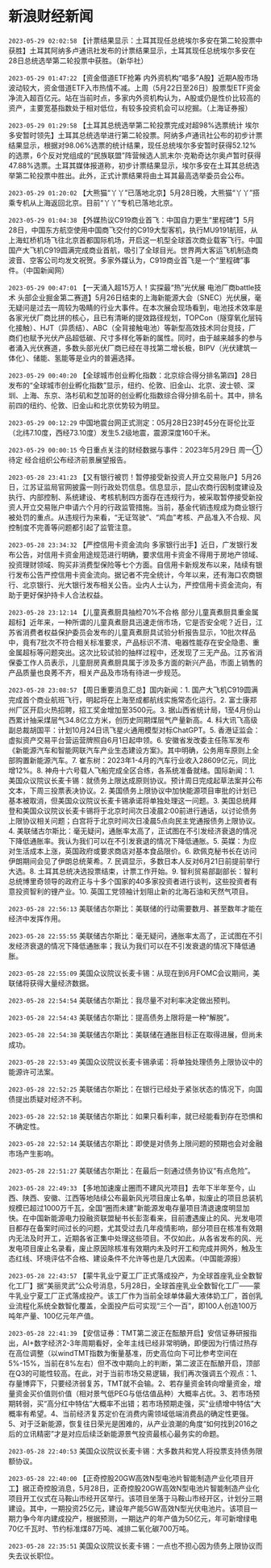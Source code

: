 # 新浪财经新闻
`2023-05-29 02:02:58` 【计票结果显示：土耳其现任总统埃尔多安在第二轮投票中获胜】土耳其阿纳多卢通讯社发布的计票结果显示，土耳其现任总统埃尔多安在28日总统选举第二轮投票中获胜。（新华社）

`2023-05-29 01:47:22` 【资金借道ETF抢筹 内外资机构“唱多”A股】近期A股市场波动较大，资金借道ETF入市热情不减。上周（5月22日至26日）股票型ETF资金净流入超百亿元。站在当前时点，多家内外资机构认为，A股或仍是性价比较高的资产，主要宽基指数处于相对低位，有较多投资机会可以挖掘。（上海证券报）

`2023-05-29 01:29:58` 【土耳其总统选举第二轮投票完成对超98%选票统计 埃尔多安暂时领先】土耳其总统选举进行第二轮投票。阿纳多卢通讯社公布的初步计票结果显示，根据对98.06%选票的统计结果，现任总统埃尔多安暂时获得52.12%的选票，6个反对党组成的“民族联盟”阵营候选人凯末尔·克勒奇达尔奥卢暂时获得47.88%选票。土耳其媒体报道称，初步计票结果显示，埃尔多安在土耳其总统选举第二轮投票中胜出。此外，正式计票结果将由土耳其最高选举委员会公布。

`2023-05-29 01:20:02` 【大熊猫“丫丫”已落地北京】5月28日晚，大熊猫“丫丫”搭乘专机从上海返回北京。目前“丫丫”专机已落地北京。

`2023-05-29 01:04:38` 【外媒热议C919商业首飞：中国自力更生“里程碑”】5月28日，中国东方航空使用中国商飞交付的C919大型客机，执行MU9191航班，从上海虹桥机场飞往北京首都国际机场，开启这一机型全球首次商业载客飞行。中国国产大飞机C919圆满完成商业首航，吸引了全球目光。世界两大客运飞机制造商波音、空客公司均发文祝贺。多家外媒认为，C919商业首飞是一个“里程碑”事件。（中国新闻网）

`2023-05-29 00:47:01` 【一天涌入超15万人！实探最“热”光伏展 电池厂商battle技术 头部企业掘金第二赛道】5月26日结束的上海新能源大会（SNEC）光伏展，毫无疑问是过去一周较为吸睛的行业大事件。在本次展会现场看到，电池技术效率是各家光伏厂商比拼的核心，且已有清晰的提效路径规划，TOPCon（隧穿氧化层钝化接触）、HJT（异质结）、ABC（全背接触电池）等新型高效技术同台竞技，厂商们也赋予光伏产品超低碳、尺寸多样化等新的属性。同时，由于越来越多的参与者涌入光伏赛道，多数头部光伏厂商已经在寻找第二增长极，BIPV（光伏建筑一体化）、储能、氢能等是业内的普遍选择。

`2023-05-29 00:40:20` 【全球城市创业孵化指数：北京综合得分排名第四】28日发布的“全球城市创业孵化指数”显示，纽约、伦敦、旧金山、北京、波士顿、深圳、上海、东京、洛杉矶和芝加哥的创业孵化指数综合得分排名前十。其中，排名前四的纽约、伦敦、旧金山和北京优势较为明显。

`2023-05-29 00:12:29` 中国地震台网正式测定：05月28日23时45分在哥伦比亚（北纬7.10度，西经73.10度）发生5.2级地震，震源深度160千米。

`2023-05-29 00:00:15` 今日重点关注的财经数据与事件：2023年5月29日 周一① 待定 经合组织公布经济前景展望报告。

`2023-05-28 23:41:23` 【又有银行被罚！暂停接受新投资人开立交易账户】5月26日，江苏证监局官网披露一则行政处罚信息。信息显示，昆山农商行因制度建设及执行、内部控制、系统建设、考核机制四方面存在违规行为，被采取暂停接受新投资人开立交易账户申请六个月的行政监管措施。当前，基金代销违规成为商业银行被处罚的重点。从违规行为来看，“无证驾驶”、“鸡血”考核、产品准入不合规、风控制度不完善等问题都引起了监管注意。

`2023-05-28 23:34:32` 【严控信用卡资金流向 多家银行出手】近日，广发银行发布公告，对信用卡资金用途规范进行明确，要求信用卡资金不得用于房地产领域、投资理财领域、购买非消费型保险等七个方面。自信用卡新规发布以来，陆续有银行发布公告严控信用卡资金流向。据记者不完全统计，今年以来，还有海口农商银行、北京银行、光大银行发布相关公告。业内人士认为，严控信用卡资金流向，有助于更好保护持卡人合法权益。

`2023-05-28 23:12:14` 【儿童真煮厨具抽检70%不合格 部分儿童真煮厨具重金属超标】近年来，一种所谓的儿童真煮厨具迅速走俏市场，它是否安全呢？近日，江苏省消费者权益保护委员会发布的儿童真煮厨具试验分析报告显示，10批次样品中，竟有7批次不符合相关标准要求，产品标识不清、电器性能存在安全隐患、重金属超标等问题突出。这次比较试验的抽样过程中，还发现了三无产品。江苏省消保委工作人员表示，儿童厨房真煮厨具属于涉及多方面的新兴产品，市面上销售的产品质量也良莠不齐，相关产品及市场有待进一步规范。

`2023-05-28 23:08:57` 【周日重要消息汇总】国内新闻：1. 国产大飞机C919圆满完成首个商业航班飞行，明起将在上海至成都航线实施常态化运行。2. 富士康郑州厂区开启火热招聘，招工奖金增加至3500元。3. 据山西省统计局，1至4月份山西累计抽采煤层气34.8亿立方米，创历史同期煤层气产量新高。4. 科大讯飞高级副总裁胡国平：计划10月24日讯飞星火通用模型对标ChatGPT。5. 香港证监会：虚拟资产交易平台营运营牌照自6月1日起申领。6. 安徽省发改委主任陈军发布《新能源汽车和智能网联汽车产业生态建设方案》。其中明确，公务用车原则上全部购置新能源汽车。7. 崔东树：2023年1-4月的汽车行业收入28609亿元，同比增12%。8. 神舟十六号载人飞船完成全区合练，各系统准备就绪。国际新闻：1. 美国众议院议长麦卡锡：就债务上限达成原则协议。预计周日完成起草法案并公布文本，下周三投票表决协议。2. 美国债务上限协议中加快能源项目审批的计划已基本被取消，但美国众议院议长麦卡锡承诺将单独处理这一问题。3. 美国总统拜登和美国众议院议长麦卡锡将于北京时间次日凌晨2:00前进行通话，以讨论债务上限协议相关问题；白宫将于北京时间次日凌晨5点向民主党通报债务上限协议。4. 美联储古尔斯比：毫无疑问，通胀率太高了，正试图在不引发经济衰退的情况下降低通胀率。我认为我们可以在不引发衰退的情况下降低通胀。5. 英媒：为应对生活成本上涨，英国政府或要求商店对基本食品限价。6. 欧佩克秘书长在访问伊朗期间会见了伊朗总统莱希。7. 民调显示，多数日本人反对6月21日前提前举行大选。8. 土耳其总统决选投票结束，计票工作开始。9. 智利贸易部副部长：智利总统博里奇领导的政府正与十多个国家的40多家投资者进行谈判，这些投资者有意投资智利的锂产业。10. 英国工党领袖计划阻止新的北海石油和天然气项目。

`2023-05-28 22:56:13` 美联储古尔斯比：美联储的行动需要数月、甚至数年才能在经济中发挥作用。

`2023-05-28 22:55:55` 美联储古尔斯比：毫无疑问，通胀率太高了，正试图在不引发经济衰退的情况下降低通胀率；我认为我们可以在不引发衰退的情况下降低通胀。

`2023-05-28 22:55:09` 美国众议院议长麦卡锡：从现在到6月FOMC会议期间，美联储将获得大量经济数据。

`2023-05-28 22:54:54` 美联储古尔斯比：我尽量不对利率决定做出预判。

`2023-05-28 22:54:43` 美联储古尔斯比：提高债务上限将是一种“解脱”。

`2023-05-28 22:54:38` 美联储古尔斯比：美联储在通胀目标正在取得进展，但尚未成功。

`2023-05-28 22:53:49` 美国众议院议长麦卡锡承诺：将单独处理债务上限协议中的能源许可法案。

`2023-05-28 22:52:25` 美联储古尔斯比：在银行已经处于紧张状态的情况下，向国债提出质疑对经济不利。

`2023-05-28 22:52:18` 美联储古尔斯比：如果只看利率，就已经能看到存在恐惧和不确定性。

`2023-05-28 22:52:14` 美联储古尔斯比：即使是对债务上限问题的预期也会对金融市场产生影响。

`2023-05-28 22:51:27` 美联储古尔斯比：在最后一刻通过债务协议“有点危险”。

`2023-05-28 22:49:33` 【多地加速废止圈而不建风光项目】去年下半年至今，山西、陕西、安徽、江西等地陆续公布最新风光项目废止名单，拟废止的项目总装机规模已超过1000万千瓦，全国“圈而未建”新能源发电存量项目清退速度明显加快。在中国新能源电力投融资联盟秘书长彭澎看来，目前遭遇废止的风、光发电项目都存在备案时间过长的问题，尤其受过去几年疫情影响，部分项目在核准有效期内无法及时开工，近期各省正集中处理这些项目。不仅如此，从各省发布的风、光发电项目废止名录看，废止原因除核准有效期内未及时开工和完成并网外，触及生态红线、环境评估不合格、建设条件不允许等也是几大因素。（中国能源报）

`2023-05-28 22:43:57` 【蒙牛乳业宁夏工厂正式落成投产，为全球首座乳业全数智化工厂】据“美丽灵武”公众号消息，5月28日，全球首座乳业全数智化工厂——蒙牛乳业宁夏工厂正式落成投产。该工厂作为当前全球单体最大液体奶工厂，首创乳业流程化系统全数智化覆盖，全面投产后可实现“三个一百”，即100人创造100万吨年产量、100亿元年产值。

`2023-05-28 22:41:39` 【安信证券：TMT第二波正在酝酿开启】安信证券研报指出，AI+数字经济2-3年周期看好，全年主线已经非常明确，即便因为行情过热存在高位调整（以windTMT指数为衡量基准，历史高位向下可比参考空间在5%-15%，当前在8%左右）但不改中期向上的判断，第二波正在酝酿开启，顶部在Q3的可能性较高。在此，对于当前市场交易逻辑，我们再次强调五个观点：1、存量博弈下，只要经济弱复苏，TMT就不会输。2、若存量资金转向增量资金，增量资金买价值则价值（相对景气低PEG与低估值品种）大概率占优。3、若市场预期转弱，买“高分红中特估”大概率不出错；若市场预期走强，买“业绩增中特估”大概率有希望。4、当前经济复苏定价在消费内需领域低端消费品的确定性更强。5、对于泛新能源，恢复往日荣光是困难的，从产业浪潮的角度“如何找到2016之后的立讯精密”才是对应后续泛新能源景气投资最核心最务实的命题。

`2023-05-28 22:40:53` 美国众议院议长麦卡锡：大多数共和党人将投票支持债务限额协议。

`2023-05-28 22:40:00` 【正奇控股20GW高效N型电池片智能制造产业化项目开工】据正奇控股消息，5月28日，正奇控股20GW高效N型电池片智能制造产业化项目开工仪式在马鞍山市经开区举行。该项目坐落于马鞍山市经开区，计划分三期建设。其中，一期投资25亿元，建设年产能5GW高效N型光伏电池片。该项目一期力争今年内建成投产，根据预测，一期达产的年产值为50亿元，年可新增绿电70亿千瓦时、节约标准煤87万吨、减排二氧化碳700万吨。

`2023-05-28 22:35:51` 美国众议院议长麦卡锡：一点也不担心因为债务上限协议而失去议长职位。

